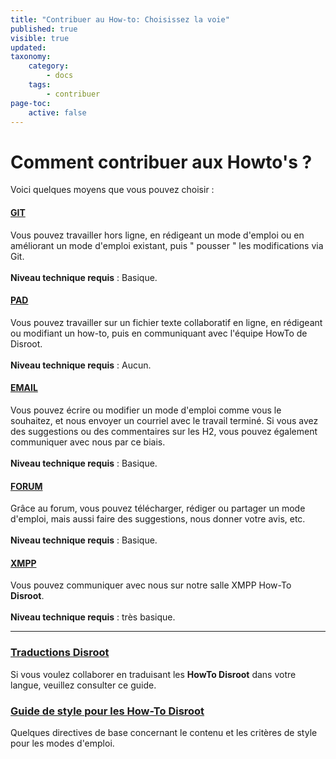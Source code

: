 ```yaml
---
title: "Contribuer au How-to: Choisissez la voie"
published: true
visible: true
updated:
taxonomy:
    category:
        - docs
    tags:
        - contribuer
page-toc:
    active: false
---
```


# Comment contribuer aux Howto's ?

Voici quelques moyens que vous pouvez choisir :

#### [GIT](/contribute/git)
Vous pouvez travailler hors ligne, en rédigeant un mode d'emploi ou en améliorant un mode d'emploi existant, puis " pousser " les modifications via Git.<br><br>**Niveau technique requis** : Basique.

#### [PAD](/contribute/pad)
Vous pouvez travailler sur un fichier texte collaboratif en ligne, en rédigeant ou modifiant un how-to, puis en communiquant avec l'équipe HowTo de Disroot.<br><br>**Niveau technique requis** : Aucun.

#### [EMAIL](/contribute/email)
Vous pouvez écrire ou modifier un mode d'emploi comme vous le souhaitez, et nous envoyer un courriel avec le travail terminé. Si vous avez des suggestions ou des commentaires sur les H2, vous pouvez également communiquer avec nous par ce biais. <br><br>**Niveau technique requis** : Basique.

#### [FORUM](/contribute/forum)
Grâce au forum, vous pouvez télécharger, rédiger ou partager un mode d'emploi, mais aussi faire des suggestions, nous donner votre avis, etc. <br><br>**Niveau technique requis** : Basique.

#### [XMPP](/contribute/xmpp)
Vous pouvez communiquer avec nous sur notre salle XMPP How-To **Disroot**.<br><br>**Niveau technique requis** : très basique.

----
### [Traductions Disroot](/contribute/translations_procedure)
Si vous voulez collaborer en traduisant les **HowTo Disroot** dans votre langue, veuillez consulter ce guide.

### [Guide de style pour les How-To Disroot](/contribute/styleguide)
Quelques directives de base concernant le contenu et les critères de style pour les modes d'emploi.
